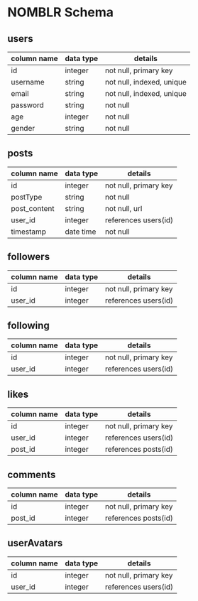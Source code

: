 # NOMBLR Schema

## users

| column name | data type | details                   |
| ----------- | --------- | ------------------------- |
| id          | integer   | not null, primary key     |
| username    | string    | not null, indexed, unique |
| email       | string    | not null, indexed, unique |
| password    | string    | not null                  |
| age         | integer   | not null                  |
| gender      | string    | not null                  |

## posts

| column name  | data type | details               |
| ------------ | --------- | --------------------- |
| id           | integer   | not null, primary key |
| postType     | string    | not null              |
| post_content | string    | not null, url         |
| user_id      | integer   | references users(id)  |
| timestamp    | date time | not null              |

## followers

| column name | data type | details               |
| ----------- | --------- | --------------------- |
| id          | integer   | not null, primary key |
| user_id     | integer   | references users(id)  |

## following

| column name | data type | details               |
| ----------- | --------- | --------------------- |
| id          | integer   | not null, primary key |
| user_id     | integer   | references users(id)  |

## likes

| column name | data type | details               |
| ----------- | --------- | --------------------- |
| id          | integer   | not null, primary key |
| user_id     | integer   | references users(id)  |
| post_id     | integer   | references posts(id)  |

## comments

| column name | data type | details               |
| ----------- | --------- | --------------------- |
| id          | integer   | not null, primary key |
| post_id     | integer   | references posts(id)  |

## userAvatars

| column name | data type | details               |
| ----------- | --------- | --------------------- |
| id          | integer   | not null, primary key |
| user_id     | integer   | references users(id)  |
